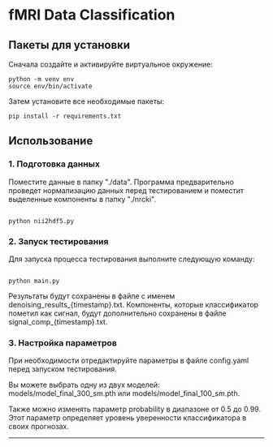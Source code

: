 # fMRI Data Classification

## Пакеты для установки

Сначала создайте и активируйте виртуальное окружение:

```
python -m venv env
source env/bin/activate
```
Затем установите все необходимые пакеты:
```
pip install -r requirements.txt
```
## Использование

### 1. Подготовка данных

Поместите данные в папку "./data".
Программа предварительно проведет нормализацию данных перед тестированием и поместит выделенные компоненты в папку "./nrcki".

```

python nii2hdf5.py

```

### 2. Запуск тестирования
Для запуска процесса тестирования выполните следующую команду:
```

python main.py

```
Результаты будут сохранены в файле с именем denoising_results_{timestamp}.txt. Компоненты, которые классификатор пометил как сигнал, будут дополнительно сохранены в файле signal_comp_{timestamp}.txt.

### 3. Настройка параметров

При необходимости отредактируйте параметры в файле config.yaml перед запуском тестирования.

Вы можете выбрать одну из двух моделей: models/model_final_300_sm.pth или models/model_final_100_sm.pth.

Также можно изменять параметр probability в диапазоне от 0.5 до 0.99. Этот параметр определяет уровень уверенности классификатора в своих прогнозах.

---